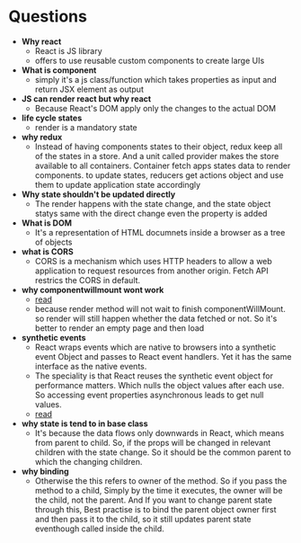 # Questions  
  
- **Why react**
    - React is JS library
    - offers to use reusable custom components to create large UIs
- **What is component**
    - simply it's a js class/function which takes properties as input and return JSX element as output
- **JS can render react but why react**
    - Because React's DOM apply only the changes to the actual DOM
- **life cycle states**
    - render is a mandatory state
- **why redux**
    - Instead of having components states to their object, redux keep all of the states in a store. And a unit called provider makes the store available to all containers. Container fetch apps states data to render components. to update states, reducers get actions object and use them to update application state accordingly
- **Why state shouldn't be updated directly**
    - The render happens with the state change, and the state object statys same with the direct change even the property is added
- **What is DOM**
    - It's a representation of HTML documnets inside a browser as a tree of objects
- **what is CORS**
    - CORS is a mechanism which uses HTTP headers to allow a web application to request resources from another origin. Fetch API restrics the CORS in default.
- **why componentwillmount wont work**
    - [read](https://daveceddia.com/where-fetch-data-componentwillmount-vs-componentdidmount)
    - because render method will not wait to finish componentWillMount. so render will still happen whether the data fetched or not. So it's better to render an empty page and then load
- **synthetic events**
  - React wraps events which are native to browsers into a synthetic event Object and passes to React event handlers. Yet it has the same interface as the native events.
  - The speciality is that React reuses the synthetic event object for performance matters. Which nulls the object values after each use. So accessing event properties asynchronous leads to get null values.
  - [read](https://reactjs.org/docs/events.html)
- **why state is tend to in base class**
    - It's because the data flows only downwards in React, which means from parent to child. So, if the props will be changed in relevant children with the state change. So it should be the common parent to which the changing children.
- **why binding**
    - Otherwise the this refers to owner of the method. So if you pass the method to a child, Simply by the time it executes, the owner will be the child, not the parent. And If you want to change parent state through this, Best practise is to bind the parent object owner first and then pass it to the child, so it still updates parent state eventhough called inside the child.
